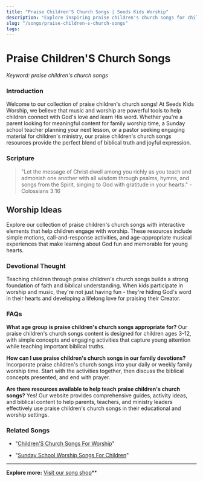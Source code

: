 ```yaml
---
title: "Praise Children'S Church Songs | Seeds Kids Worship"
description: "Explore inspiring praise children's church songs for children's worship and faith development. Biblical music resources for families and ministry."
slug: "/songs/praise-children-s-church-songs"
tags:
---
```


# Praise Children'S Church Songs

_Keyword: praise children's church songs_

### Introduction

Welcome to our collection of praise children's church songs! At Seeds Kids Worship, we believe that music and worship are powerful tools to help children connect with God's love and learn His word. Whether you're a parent looking for meaningful content for family worship time, a Sunday school teacher planning your next lesson, or a pastor seeking engaging material for children's ministry, our praise children's church songs resources provide the perfect blend of biblical truth and joyful expression.

### Scripture

> "Let the message of Christ dwell among you richly as you teach and admonish one another with all wisdom through psalms, hymns, and songs from the Spirit, singing to God with gratitude in your hearts." - Colossians 3:16

## Worship Ideas

Explore our collection of praise children's church songs with interactive elements that help children engage with worship. These resources include simple motions, call-and-response activities, and age-appropriate musical experiences that make learning about God fun and memorable for young hearts.

### Devotional Thought

Teaching children through praise children's church songs builds a strong foundation of faith and biblical understanding. When kids participate in worship and music, they're not just having fun - they're hiding God's word in their hearts and developing a lifelong love for praising their Creator.

### FAQs

**What age group is praise children's church songs appropriate for?**
Our praise children's church songs content is designed for children ages 3-12, with simple concepts and engaging activities that capture young attention while teaching important biblical truths.

**How can I use praise children's church songs in our family devotions?**
Incorporate praise children's church songs into your daily or weekly family worship time. Start with the activities together, then discuss the biblical concepts presented, and end with prayer.

**Are there resources available to help teach praise children's church songs?**
Yes! Our website provides comprehensive guides, activity ideas, and biblical content to help parents, teachers, and ministry leaders effectively use praise children's church songs in their educational and worship settings.

### Related Songs

- "[Children'S Church Songs For Worship](/songs/children-s-church-songs-for-worship/)"

- "[Sunday School Worship Songs For Children](/songs/sunday-school-worship-songs-for-children/)"

---

**Explore more:** [Visit our song shop](https://seedskidsworship.com/shop)**

<!-- Schema Markup -->
<script type="application/ld+json">
{
  "@context": "https://schema.org",
  "@type": "MusicRecording",
  "name": "Praise Children'S Church Songs",
  "byArtist": {
    "@type": "MusicGroup",
    "name": "Seeds Kids Worship"
  },
  "isFamilyFriendly": true,
  "url": "https://seedskidsworship.com/songs/praise-children-s-church-songs/"
}
</script>